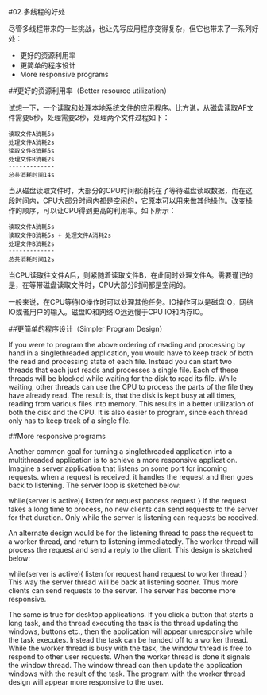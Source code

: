 #02.多线程的好处

尽管多线程带来的一些挑战，也让先写应用程序变得复杂，但它也带来了一系列好处：

* 更好的资源利用率
* 更简单的程序设计
* More responsive programs


##更好的资源利用率（Better resource utilization）

试想一下，一个读取和处理本地系统文件的应用程序。比方说，从磁盘读取AF文件需要5秒，处理需要2秒，处理两个文件过程如下：

```
读取文件A消耗5s
处理文件A消耗2s
读取文件B消耗5s
处理文件B消耗2s
-------------
总共消耗时间14s
```

当从磁盘读取文件时，大部分的CPU时间都消耗在了等待磁盘读取数据，而在这段时间内，CPU大部分时间内都是空闲的，它原本可以用来做其他操作。改变操作的顺序，可以让CPU得到更高的利用率。如下所示：

```
读取文件A消耗5s
读取文件B消耗5s + 处理文件A消耗2s
处理文件B消耗2s
-------------
总共消耗时间12s
```

当CPU读取往文件A后，则紧随着读取文件B，在此同时处理文件A。需要谨记的是，在等带磁盘读取文件时，CPU大部分时间都是空闲的。

一般来说，在CPU等待IO操作时可以处理其他任务。IO操作可以是磁盘IO，网络IO或者用户的输入。磁盘IO和网络IO远远慢于CPU IO和内存IO。


##更简单的程序设计（Simpler Program Design）

If you were to program the above ordering of reading and processing by hand in a singlethreaded application, you would have to keep track of both the read and processing state of each file. Instead you can start two threads that each just reads and processes a single file. Each of these threads will be blocked while waiting for the disk to read its file. While waiting, other threads can use the CPU to process the parts of the file they have already read. The result is, that the disk is kept busy at all times, reading from various files into memory. This results in a better utilization of both the disk and the CPU. It is also easier to program, since each thread only has to keep track of a single file.

##More responsive programs

Another common goal for turning a singlethreaded application into a multithreaded application is to achieve a more responsive application. Imagine a server application that listens on some port for incoming requests. when a request is received, it handles the request and then goes back to listening. The server loop is sketched below:

 
  while(server is active){
    listen for request
    process request
  }
If the request takes a long time to process, no new clients can send requests to the server for that duration. Only while the server is listening can requests be received.

An alternate design would be for the listening thread to pass the request to a worker thread, and return to listening immediatedly. The worker thread will process the request and send a reply to the client. This design is sketched below:

 
  while(server is active){
    listen for request
    hand request to worker thread
  }
This way the server thread will be back at listening sooner. Thus more clients can send requests to the server. The server has become more responsive.

The same is true for desktop applications. If you click a button that starts a long task, and the thread executing the task is the thread updating the windows, buttons etc., then the application will appear unresponsive while the task executes. Instead the task can be handed off to a worker thread. While the worker thread is busy with the task, the window thread is free to respond to other user requests. When the worker thread is done it signals the window thread. The window thread can then update the application windows with the result of the task. The program with the worker thread design will appear more responsive to the user.

